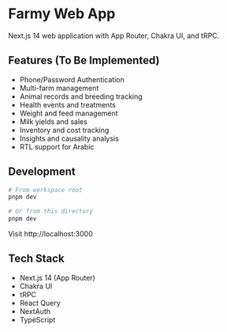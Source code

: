 # Farmy Web App

Next.js 14 web application with App Router, Chakra UI, and tRPC.

## Features (To Be Implemented)

- Phone/Password Authentication
- Multi-farm management
- Animal records and breeding tracking
- Health events and treatments
- Weight and feed management
- Milk yields and sales
- Inventory and cost tracking
- Insights and causality analysis
- RTL support for Arabic

## Development

```bash
# From workspace root
pnpm dev

# Or from this directory
pnpm dev
```

Visit http://localhost:3000

## Tech Stack

- Next.js 14 (App Router)
- Chakra UI
- tRPC
- React Query
- NextAuth
- TypeScript

